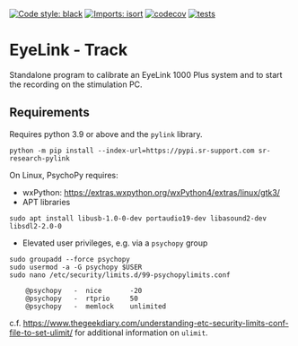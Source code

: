 [![Code style: black](https://img.shields.io/badge/code%20style-black-000000.svg)](https://github.com/psf/black)
[![Imports: isort](https://img.shields.io/badge/%20imports-isort-%231674b1?style=flat&labelColor=ef8336)](https://pycqa.github.io/isort/)
[![codecov](https://codecov.io/gh/fcbg-platforms/eyelink-track/graph/badge.svg?token=wqiJ5XFgb9)](https://codecov.io/gh/fcbg-platforms/eyelink-track)
[![tests](https://github.com/fcbg-platforms/eyelink-track/actions/workflows/pytest.yml/badge.svg?branch=main)](https://github.com/fcbg-platforms/eyelink-track/actions/workflows/pytest.yml)

# EyeLink - Track

Standalone program to calibrate an EyeLink 1000 Plus system and to start the recording
on the stimulation PC.

## Requirements

Requires python 3.9 or above and the `pylink` library.

```
python -m pip install --index-url=https://pypi.sr-support.com sr-research-pylink
```

On Linux, PsychoPy requires:
- wxPython: https://extras.wxpython.org/wxPython4/extras/linux/gtk3/
- APT libraries

```
sudo apt install libusb-1.0-0-dev portaudio19-dev libasound2-dev libsdl2-2.0-0
```

- Elevated user privileges, e.g. via a `psychopy` group

```
sudo groupadd --force psychopy
sudo usermod -a -G psychopy $USER
sudo nano /etc/security/limits.d/99-psychopylimits.conf

    @psychopy   -  nice       -20
    @psychopy   -  rtprio     50
    @psychopy   -  memlock    unlimited
```

c.f. https://www.thegeekdiary.com/understanding-etc-security-limits-conf-file-to-set-ulimit/
for additional information on `ulimit`.
